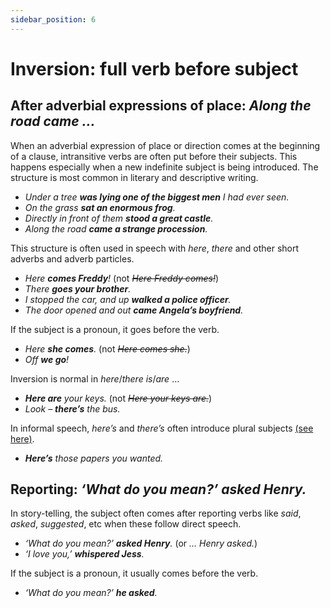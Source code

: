 ```yaml
---
sidebar_position: 6
---
```


# Inversion: full verb before subject

## After adverbial expressions of place: *Along the road came …*

When an adverbial expression of place or direction comes at the beginning of a clause, intransitive verbs are often put before their subjects. This happens especially when a new indefinite subject is being introduced. The structure is most common in literary and descriptive writing.

- *Under a tree **was lying one of the biggest men** I had ever seen.*
- *On the grass **sat an enormous frog**.*
- *Directly in front of them **stood a great castle**.*
- *Along the road **came a strange procession**.*

This structure is often used in speech with *here*, *there* and other short adverbs and adverb particles.

- *Here **comes Freddy**!* (not *~~Here Freddy comes!~~*)
- *There **goes your brother**.*
- *I stopped the car, and up **walked a police officer**.*
- *The door opened and out **came Angela’s boyfriend**.*

If the subject is a pronoun, it goes before the verb.

- *Here **she comes**.* (not *~~Here comes she.~~*)
- *Off **we go**!*

Inversion is normal in *here*/*there is*/*are* …

- ***Here are** your keys.* (not *~~Here your keys are.~~*)
- *Look – **there’s** the bus.*

In informal speech, *here’s* and *there’s* often introduce plural subjects [(see here)](./../nouns-and-noun-phrases-agreement/mixed-singular-and-plural-other-structures#here-s-there-s-and-where-s).

- ***Here’s** those papers you wanted.*

## Reporting: *‘What do you mean?’ asked Henry.*

In story-telling, the subject often comes after reporting verbs like *said*, *asked*, *suggested*, etc when these follow direct speech.

- *‘What do you mean?’ **asked Henry**.* (or *… Henry asked.*)
- *‘I love you,’ **whispered Jess**.*

If the subject is a pronoun, it usually comes before the verb.

- *‘What do you mean?’ **he asked**.*
